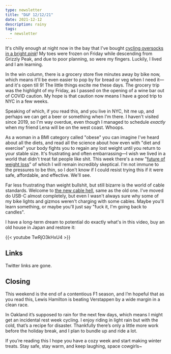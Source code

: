 ```yaml
---
type: newsletter
title: "D&F 12/12/21"
date: 2021-12-12
description: rainy
tags:
  - newsletter
---
```


It's chilly enough at night now in the bay that I've bought [cycling oversocks in a bright _pink_](https://www.rapha.cc/US/en_US/shop/reflective-oversocks/product/RFO01XXHVP)! My toes were frozen on Friday while descending from Grizzly Peak, and due to poor planning, so were my fingers. Luckily, I lived and I am learning. 

In the win column, there is a grocery store five minutes away by bike now, which means it'll be even easier to pop by for bread or veg when I need it—and it's open till 9! The little things excite me these days. The grocery trip was the highlight of my Friday, as I passed on the opening of a wine bar out of COVID caution. My hope is that caution now means I have a good trip to NYC in a few weeks. 

Speaking of which, if you read this, and you live in NYC, hit me up, and perhaps we can get a beer or something when I'm there. I haven't visited since 2019, so I'm way overdue, even though I managed to schedule _exactly_ when my friend Lena will be on the west coast. Whoops.

As a woman in a BMI category called "obese" you can imagine I've heard about all the diets, and read all the science about how even with "diet and exercise" your body fights you to regain any lost weight until you return to your stable size. It's frustrating and often embarrassing—I wish we lived in a world that didn't treat fat people like shit. This week there's a new "[future of weight loss](https://www.worksinprogress.co/issue/the-future-of-weight-loss/)" of which I will remain incredibly skeptical. I'm not immune to the pressures to be thin, so I don't know if I could resist trying this if it were safe, affordable, and effective. We'll see.

Far less frustrating than weight bullshit, but still bizarre is the world of cable standards. Welcome to [the new cable hell](https://tidbits.com/2021/12/03/usbefuddled-untangling-the-rats-nest-of-usb-c-standards-and-cables/), same as the old one. I've moved do USB-C almost completely, but even I wasn't always sure why some of my bike lights and gizmos weren't charging with some cables. Maybe you'll learn something, or maybe you'll just say "fuck it, I'm going back to candles".

I have a long-term dream to potential do exactly what's in this video, buy an old house in Japan and restore it:

{{< youtube TwRjO3kHxU4 >}}

## Links

Twitter links are gone.


## Closing

This weekend is the end of a contentious F1 season, and I’m hopeful that as you read this, Lewis Hamilton is beating Verstappen by a wide margin in a clean race.

In Oakland it’s supposed to rain for the next few days, which means I might get an incidental rest week cycling. I enjoy riding in light rain but with the cold, that’s a recipe for disaster. Thankfully there’s only a little more work before the holiday break, and I plan to bundle up and ride a lot.

If you’re reading this I hope you have a cozy week and start making winter treats. Stay safe, stay warm, and keep laughing, space cowgirls~